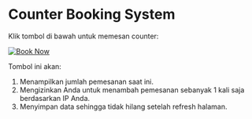 # Counter Booking System

Klik tombol di bawah untuk memesan counter:

[![Book Now](https://img.shields.io/badge/Book%20Now-Click%20Here-green)](https://your-deployed-app-link.com)

Tombol ini akan:
1. Menampilkan jumlah pemesanan saat ini.
2. Mengizinkan Anda untuk menambah pemesanan sebanyak 1 kali saja berdasarkan IP Anda.
3. Menyimpan data sehingga tidak hilang setelah refresh halaman.
